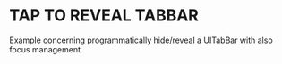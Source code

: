 # TAP TO REVEAL TABBAR

Example concerning programmatically hide/reveal a UITabBar with also focus management
